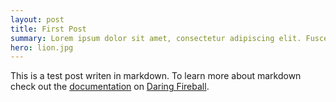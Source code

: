 ```yaml
---
layout: post
title: First Post
summary: Lorem ipsum dolor sit amet, consectetur adipiscing elit. Fusce ornare laoreet metus. Ut sodales augue in felis volutpat ac elementum quam malesuada. Pellentesque habitant morbi tristique senectus et netus et malesuada fames ac turpis egestas. Nullam dapibus ultrices erat eu varius. Phasellus fermentum molestie lectus, a interdum turpis scelerisque eu. Sed pharetra adipiscing sem et sollicitudin
hero: lion.jpg
---
```


This is a test post writen in markdown. To learn more about markdown check out the [documentation](http://daringfireball.net/projects/markdown/) on [Daring Fireball](http://daringfireball.net/).
